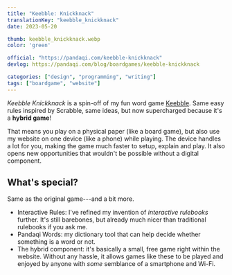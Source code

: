 ```yaml
---
title: "Keebble: Knickknack"
translationKey: "keebble_knickknack"
date: 2023-05-20

thumb: keebble_knickknack.webp
color: 'green'

official: "https://pandaqi.com/keebble-knickknack"
devlog: https://pandaqi.com/blog/boardgames/keebble-knickknack

categories: ["design", "programming", "writing"]
tags: ["boardgame", "website"]
---
```


_Keebble Knickknack_ is a spin-off of my fun word game [Keebble](/en/design/keebble). Same easy rules inspired by Scrabble, same ideas, but now supercharged because it's a **hybrid game**!

That means you play on a physical paper (like a board game), but also use my website on one device (like a phone) while playing. The device handles a lot for you, making the game much faster to setup, explain and play. It also opens new opportunities that wouldn't be possible without a digital component.

## What's special?

Same as the original game---and a bit more.

* Interactive Rules: I've refined my invention of _interactive rulebooks_ further. It's still barebones, but already much nicer than traditional rulebooks if you ask me.
* Pandaqi Words: my dictionary tool that can help decide whether something is a word or not.
* The hybrid component: it's basically a small, free game right within the website. Without any hassle, it allows games like these to be played and enjoyed by anyone with _some_ semblance of a smartphone and Wi-Fi.